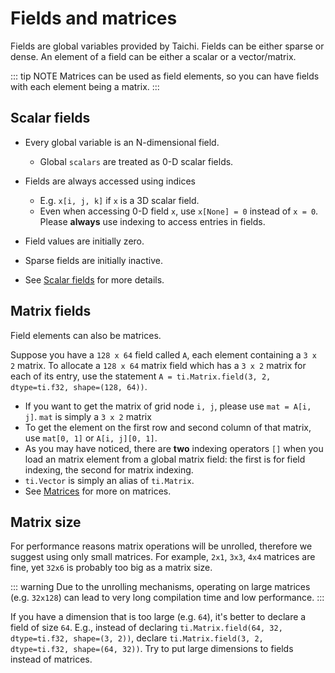 # Fields and matrices

Fields are global variables provided by Taichi. Fields can be either
sparse or dense. An element of a field can be either a scalar or a
vector/matrix.

::: tip NOTE
Matrices can be used as field elements, so you can have fields with each
element being a matrix.
:::

## Scalar fields

-   Every global variable is an N-dimensional field.

    -   Global `scalars` are treated as 0-D scalar fields.

-   Fields are always accessed using indices

    -   E.g. `x[i, j, k]` if `x` is a 3D scalar field.
    -   Even when accessing 0-D field `x`, use `x[None] = 0` instead of `x = 0`. Please **always** use indexing to access entries in fields.

-   Field values are initially zero.

-   Sparse fields are initially inactive.

-   See [Scalar fields](../api/scalar_field.md) for more details.

## Matrix fields

Field elements can also be matrices.

Suppose you have a `128 x 64` field called `A`, each element containing
a `3 x 2` matrix. To allocate a `128 x 64` matrix field which has a
`3 x 2` matrix for each of its entry, use the statement
`A = ti.Matrix.field(3, 2, dtype=ti.f32, shape=(128, 64))`.

-   If you want to get the matrix of grid node `i, j`, please use
    `mat = A[i, j]`. `mat` is simply a `3 x 2` matrix
-   To get the element on the first row and second column of that
    matrix, use `mat[0, 1]` or `A[i, j][0, 1]`.
-   As you may have noticed, there are **two** indexing operators `[]`
    when you load an matrix element from a global matrix field: the
    first is for field indexing, the second for matrix indexing.
-   `ti.Vector` is simply an alias of `ti.Matrix`.
-   See [Matrices](../api/matrix.md) for more on matrices.

## Matrix size

For performance reasons matrix operations will be unrolled, therefore we
suggest using only small matrices. For example, `2x1`, `3x3`, `4x4`
matrices are fine, yet `32x6` is probably too big as a matrix size.

::: warning
Due to the unrolling mechanisms, operating on large matrices (e.g.
`32x128`) can lead to very long compilation time and low performance.
:::

If you have a dimension that is too large (e.g. `64`), it\'s better to
declare a field of size `64`. E.g., instead of declaring
`ti.Matrix.field(64, 32, dtype=ti.f32, shape=(3, 2))`, declare
`ti.Matrix.field(3, 2, dtype=ti.f32, shape=(64, 32))`. Try to put large
dimensions to fields instead of matrices.
